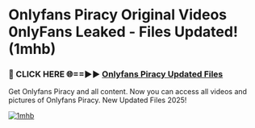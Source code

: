 # Onlyfans Piracy Original Videos 0nlyFans Leaked - Files Updated! (1mhb)

<h3>🔴 CLICK HERE 🌐==►► <a href="https://tinyurl.com/ehrbuxhb" rel="nofollow">Onlyfans Piracy Updated Files</a></h3>

Get Onlyfans Piracy and all content. Now you can access all videos and pictures of Onlyfans Piracy. New Updated Files 2025!

[![1mhb](https://i.imgur.com/lVYEuWS.gif)](https://tinyurl.com/ehrbuxhb)
